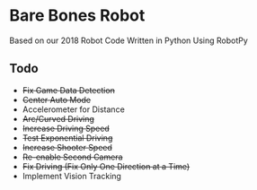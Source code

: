 # Bare Bones Robot
Based on our 2018 Robot Code Written in Python Using RobotPy

## Todo
- ~~Fix Game Data Detection~~
- ~~Center Auto Mode~~
- Accelerometer for Distance
- ~~Arc/Curved Driving~~
- ~~Increase Driving Speed~~
- ~~Test Exponential Driving~~
- ~~Increase Shooter Speed~~
- ~~Re-enable Second Camera~~
- ~~Fix Driving (Fix Only One Direction at a Time)~~
- Implement Vision Tracking
